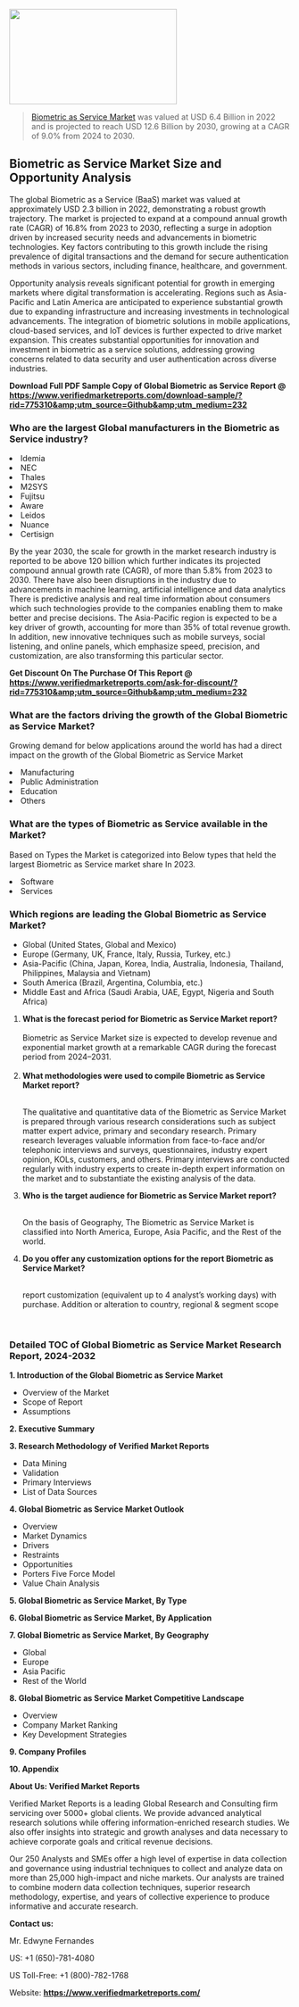 
<img src="https://ffe5etoiles.com/wp-content/uploads/2024/12/MST1-300x171.png" alt="" width="300" height="171" class="alignnone size-medium wp-image-20088" /><blockquote><p><p><a href="https://www.verifiedmarketreports.com/download-sample/?rid=775310&utm_source=Github&utm_medium=232" target="_blank">Biometric as Service Market</a> was valued at USD 6.4 Billion in 2022 and is projected to reach USD 12.6 Billion by 2030, growing at a CAGR of 9.0% from 2024 to 2030.</p></blockquote><p><h2>Biometric as Service Market Size and Opportunity Analysis</h2><p>The global Biometric as a Service (BaaS) market was valued at approximately USD 2.3 billion in 2022, demonstrating a robust growth trajectory. The market is projected to expand at a compound annual growth rate (CAGR) of 16.8% from 2023 to 2030, reflecting a surge in adoption driven by increased security needs and advancements in biometric technologies. Key factors contributing to this growth include the rising prevalence of digital transactions and the demand for secure authentication methods in various sectors, including finance, healthcare, and government.</p><p>Opportunity analysis reveals significant potential for growth in emerging markets where digital transformation is accelerating. Regions such as Asia-Pacific and Latin America are anticipated to experience substantial growth due to expanding infrastructure and increasing investments in technological advancements. The integration of biometric solutions in mobile applications, cloud-based services, and IoT devices is further expected to drive market expansion. This creates substantial opportunities for innovation and investment in biometric as a service solutions, addressing growing concerns related to data security and user authentication across diverse industries.</p></p><p class=""><strong>Download Full PDF Sample Copy of Global Biometric as Service Report @ <a href="https://www.verifiedmarketreports.com/download-sample/?rid=775310&amp;utm_source=Github&amp;utm_medium=232" target="_blank">https://www.verifiedmarketreports.com/download-sample/?rid=775310&amp;utm_source=Github&amp;utm_medium=232</a></strong></p><h3 id="" class="">Who are the largest Global manufacturers in the Biometric as Service industry?</h3><p><li>Idemia</li><li> NEC</li><li> Thales</li><li> M2SYS</li><li> Fujitsu</li><li> Aware</li><li> Leidos</li><li> Nuance</li><li> Certisign</li></p><div class=""><div class="" dir="" data-message-author-role="" data-message-id="" data-message-model-slug=""><div class=""><div class=""><div class=""><div class="" dir="" data-message-author-role="" data-message-id="" data-message-model-slug=""><div class=""><div class=""><p>By the year 2030, the scale for growth in the market research industry is reported to be above 120 billion which further indicates its projected compound annual growth rate (CAGR), of more than 5.8% from 2023 to 2030. There have also been disruptions in the industry due to advancements in machine learning, artificial intelligence and data analytics There is predictive analysis and real time information about consumers which such technologies provide to the companies enabling them to make better and precise decisions. The Asia-Pacific region is expected to be a key driver of growth, accounting for more than 35% of total revenue growth. In addition, new innovative techniques such as mobile surveys, social listening, and online panels, which emphasize speed, precision, and customization, are also transforming this particular sector.</p><p><strong>Get Discount On The Purchase Of This Report @&nbsp; <a href="https://www.verifiedmarketreports.com/ask-for-discount/?rid=775310&amp;utm_source=Github&amp;utm_medium=232" target="_blank">https://www.verifiedmarketreports.com/ask-for-discount/?rid=775310&amp;utm_source=Github&amp;utm_medium=232</a></strong></p></div></div></div></div></div></div></div></div><h3 id="" class="">What are the factors driving the growth of the Global Biometric as Service Market?</h3><p id="" class="">Growing demand for below applications around the world has had a direct impact on the growth of the Global Biometric as Service Market</p><p id="" class=""><li>Manufacturing</li><li> Public Administration</li><li> Education</li><li> Others</li></p><h3 id="" class="">What are the types of Biometric as Service available in the Market?</h3><p id="" class="">Based on Types the Market is categorized into Below types that held the largest Biometric as Service market share In 2023.</p><p id="" class=""><li>Software</li><li> Services</li></p><h3 id="" class="">Which regions are leading the Global Biometric as Service Market?</h3><ul><li>Global (United States, Global and Mexico)</li><li>Europe (Germany, UK, France, Italy, Russia, Turkey, etc.)</li><li>Asia-Pacific (China, Japan, Korea, India, Australia, Indonesia, Thailand, Philippines, Malaysia and Vietnam)</li><li>South America (Brazil, Argentina, Columbia, etc.)</li><li>Middle East and Africa (Saudi Arabia, UAE, Egypt, Nigeria and South Africa)</li></ul><p><ol><li><strong>What is the forecast period for Biometric as Service Market report?<br /></strong><br /><span data-sheets-root="1" data-sheets-value="{&quot;1&quot;:2,&quot;2&quot;:&quot;XXXX size is expected to develop revenue and exponential market growth at a remarkable CAGR during the forecast period from 2024&ndash;2030.&quot;}" data-sheets-userformat="{&quot;2&quot;:12674,&quot;4&quot;:{&quot;1&quot;:2,&quot;2&quot;:16776960},&quot;10&quot;:2,&quot;11&quot;:0,&quot;15&quot;:&quot;Arial&quot;,&quot;16&quot;:12}">Biometric as Service Market size is expected to develop revenue and exponential market growth at a remarkable CAGR during the forecast period from 2024&ndash;2031.</span><br /><br /></li><li><strong>What methodologies were used to compile Biometric as Service Market report?<br /><br /></strong><p>The qualitative and quantitative data of the&nbsp;Biometric as Service Market is prepared through various research considerations such as subject matter expert advice, primary and secondary research. Primary research leverages valuable information from face-to-face and/or telephonic interviews and surveys, questionnaires, industry expert opinion, KOLs, customers, and others. Primary interviews are conducted regularly with industry experts to create in-depth expert information on the market and to substantiate the existing analysis of the data.&nbsp;</p></li><li><strong>Who is the target audience for Biometric as Service Market report?<br /><br /></strong><p>On the basis of Geography, The&nbsp;Biometric as Service Market is classified into North America, Europe, Asia Pacific, and the Rest of the world.</p></li><li><strong>Do you offer any customization options for the report Biometric as Service Market?<br /><br /></strong><p>report customization (equivalent up to 4 analyst&rsquo;s working days) with purchase. Addition or alteration to country, regional &amp; segment scope</p><p>&nbsp;</p></li></ol></p><h3 id="" class="">Detailed TOC of Global Biometric as Service Market Research Report, 2024-2032</h3><p id="" class=""><strong>1. Introduction of the Global Biometric as Service Market</strong></p><ul><li>Overview of the Market</li><li>Scope of Report</li><li>Assumptions</li></ul><p id="" class=""><strong>2. Executive Summary</strong></p><p id="" class=""><strong>3. Research Methodology of&nbsp;Verified Market Reports</strong></p><ul><li>Data Mining</li><li>Validation</li><li>Primary Interviews</li><li>List of Data Sources</li></ul><p id="" class=""><strong>4. Global Biometric as Service Market Outlook</strong></p><ul><li>Overview</li><li>Market Dynamics</li><li>Drivers</li><li>Restraints</li><li>Opportunities</li><li>Porters Five Force Model</li><li>Value Chain Analysis</li></ul><p id="" class=""><strong>5. Global Biometric as Service Market, By&nbsp;Type</strong></p><p id="" class=""><strong>6. Global Biometric as Service Market, By Application</strong></p><p id="" class=""><strong>7. Global Biometric as Service Market, By Geography</strong></p><ul><li>Global</li><li>Europe</li><li>Asia Pacific</li><li>Rest of the World</li></ul><p id="" class=""><strong>8. Global Biometric as Service Market Competitive Landscape</strong></p><ul><li>Overview</li><li>Company Market Ranking</li><li>Key Development Strategies</li></ul><p id="" class=""><strong>9. Company Profiles</strong></p><p id="" class=""><strong>10. Appendix</strong></p><p id="" class=""><strong>About Us: Verified Market Reports</strong></p><p id="" class="">Verified Market Reports is a leading Global Research and Consulting firm servicing over 5000+ global clients. We provide advanced analytical research solutions while offering information-enriched research studies. We also offer insights into strategic and growth analyses and data necessary to achieve corporate goals and critical revenue decisions.</p><p id="" class="">Our 250 Analysts and SMEs offer a high level of expertise in data collection and governance using industrial techniques to collect and analyze data on more than 25,000 high-impact and niche markets. Our analysts are trained to combine modern data collection techniques, superior research methodology, expertise, and years of collective experience to produce informative and accurate research.</p><p id="" class=""><strong>Contact us:</strong></p><p id="" class="">Mr. Edwyne Fernandes</p><p id="" class="">US: +1 (650)-781-4080</p><p id="" class="">US Toll-Free: +1 (800)-782-1768</p><p id="" class="">Website: <a target="" data-test-app-aware-link=""><strong>https://www.verifiedmarketreports.com/</strong></a></p>

